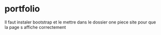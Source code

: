 # portfolio
Il faut instaler bootstrap et le mettre dans le dossier one piece site pour que la page s affiche correctement
